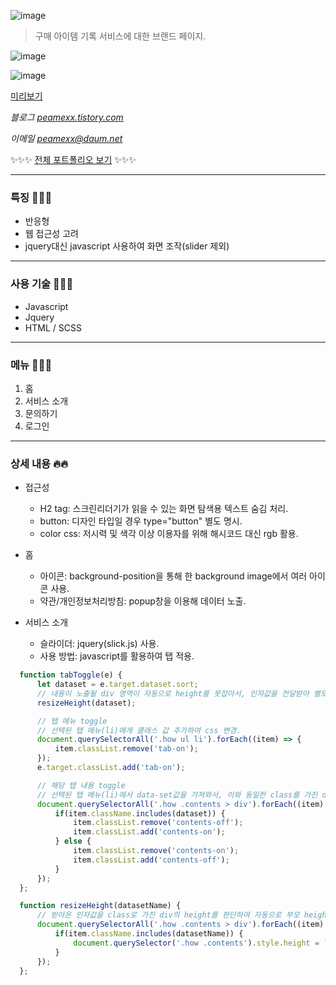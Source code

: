 ![image](https://user-images.githubusercontent.com/38338103/124464307-0104e980-ddcf-11eb-8646-ad380d04085c.png)

> 구매 아이템 기록 서비스에 대한 브랜드 페이지.

![image](https://user-images.githubusercontent.com/38338103/124464432-25f95c80-ddcf-11eb-9590-d73afa349b6c.png)

![image](https://user-images.githubusercontent.com/38338103/124464492-38739600-ddcf-11eb-9563-f4fca5c6d82f.png)

[미리보기](http://peamexx.com/)

*블로그 [peamexx.tistory.com](http://peamexx.tistory.com)*

*이메일 peamexx@daum.net*

✨✨✨
[전체 포트폴리오 보기](https://peamexx.github.io/me/)
✨✨✨

___

### 특징 🧚🏻‍♀️
- 반응형
- 웹 접근성 고려
- jquery대신 javascript 사용하여 화면 조작(slider 제외)
___

### 사용 기술 🤸🤸‍♂️
- Javascript
- Jquery
- HTML / SCSS
___

### 메뉴 👩🏻‍💻
1. 홈
2. 서비스 소개
3. 문의하기
4. 로그인

___

### 상세 내용 🔥🔥

- 접근성
    - H2 tag: 스크린리더기가 읽을 수 있는 화면 탐색용 텍스트 숨김 처리.
    - button: 디자인 타입일 경우 type="button" 별도 명시.
    - color css: 저시력 및 색각 이상 이용자를 위해 해시코드 대신 rgb 활용.

- 홈
    - 아이콘: background-position을 통해 한 background image에서 여러 아이콘 사용.
    - 약관/개인정보처리방침: popup창을 이용해 데이터 노출.

- 서비스 소개
    - 슬라이더: jquery(slick.js) 사용.
    - 사용 방법: javascript를 활용하여 탭 적용.
``` javascript
  function tabToggle(e) {
      let dataset = e.target.dataset.sort;
      // 내용이 노출될 div 영역이 자동으로 height를 못잡아서, 인자값을 전달받아 별도 함수 실행.
      resizeHeight(dataset);

      // 탭 메뉴 toggle
      // 선택된 탭 메뉴(li)에게 클래스 값 추가하여 css 변경.
      document.querySelectorAll('.how ul li').forEach((item) => {
          item.classList.remove('tab-on');
      });
      e.target.classList.add('tab-on');

      // 해당 탭 내용 toggle
      // 선택된 탭 메뉴(li)에서 data-set값을 가져와서, 이와 동일한 class를 가진 div 출력.
      document.querySelectorAll('.how .contents > div').forEach((item) => {
          if(item.className.includes(dataset)) {
              item.classList.remove('contents-off');
              item.classList.add('contents-on');
          } else {
              item.classList.remove('contents-on');
              item.classList.add('contents-off');
          }
      });
  };
```
``` javascript
  function resizeHeight(datasetName) {
      // 받아온 인자값을 class로 가진 div의 height를 판단하여 자동으로 부모 height 잡아줌.
      document.querySelectorAll('.how .contents > div').forEach((item) => {
          if(item.className.includes(datasetName)) {
              document.querySelector('.how .contents').style.height = `${item.offsetHeight}px`;
          }
      });
  };
```
